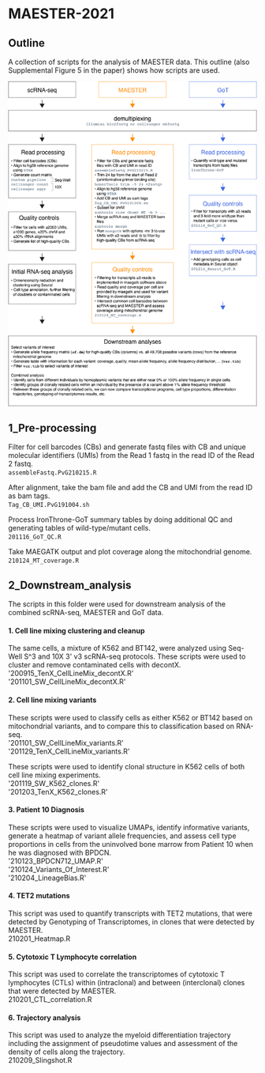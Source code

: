# MAESTER-2021

## Outline
A collection of scripts for the analysis of MAESTER data. This outline (also Supplemental Figure 5 in the paper) shows how scripts are used.

![outline](Figure_S5_pipelines.png)


## 1_Pre-processing
Filter for cell barcodes (CBs) and generate fastq files with CB and unique molecular identifiers (UMIs) from the Read 1 fastq in the read ID of the Read 2 fastq.\
`assembleFastq.PvG210215.R`

After alignment, take the bam file and add the CB and UMI from the read ID as bam tags.\
`Tag_CB_UMI.PvG191004.sh`

Process IronThrone-GoT summary tables by doing additional QC and generating tables of wild-type/mutant cells.\
`201116_GoT_QC.R`

Take MAEGATK output and plot coverage along the mitochondrial genome.\
`210124_MT_coverage.R`


## 2_Downstream_analysis
The scripts in this folder were used for downstream analysis of the combined scRNA-seq, MAESTER and GoT data.

#### 1. Cell line mixing clustering and cleanup
The same cells, a mixture of K562 and BT142, were analyzed using Seq-Well S^3 and 10X 3' v3 scRNA-seq protocols. These scripts were used to cluster and remove contaminated cells with decontX.\
'200915_TenX_CellLineMix_decontX.R'\
'201101_SW_CellLineMix_decontX.R'

#### 2. Cell line mixing variants
These scripts were used to classify cells as either K562 or BT142 based on mitochondrial variants, and to compare this to classification based on RNA-seq.\
'201101_SW_CellLineMix_variants.R'\
'201129_TenX_CellLineMix_variants.R'

These scripts were used to identify clonal structure in K562 cells of both cell line mixing experiments.\
'201119_SW_K562_clones.R'\
'201203_TenX_K562_clones.R'

#### 3. Patient 10 Diagnosis
These scripts were used to visualize UMAPs, identify informative variants, generate a heatmap of variant allele frequencies, and assess cell type proportions in cells from the uninvolved bone marrow from Patient 10 when he was diagnosed with BPDCN.\
'210123_BPDCN712_UMAP.R'\
'210124_Variants_Of_Interest.R'\
'210204_LineageBias.R'

#### 4. TET2 mutations
This script was used to quantify transcripts with TET2 mutations, that were detected by Genotyping of Transcriptomes, in clones that were detected by MAESTER.\
210201_Heatmap.R

#### 5. Cytotoxic T Lymphocyte correlation
This script was used to correlate the transcriptomes of cytotoxic T lymphocytes (CTLs) within (intraclonal) and between (interclonal) clones that were detected by MAESTER.\
210201_CTL_correlation.R

#### 6. Trajectory analysis
This script was used to analyze the myeloid differentiation trajectory including the assignment of pseudotime values and assessment of the density of cells along the trajectory.\
210209_Slingshot.R





